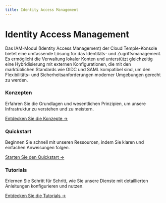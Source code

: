 ```yaml
---
title: Identity Access Management
---
```


# Identity Access Management

Das IAM-Modul (Identity Access Management) der Cloud Temple-Konsole bietet eine umfassende Lösung für das Identitäts- und Zugriffsmanagement. 
Es ermöglicht die Verwaltung lokaler Konten und unterstützt gleichzeitig eine Hybridisierung mit externen Konfigurationen, die mit den marktüblichen Standards wie OIDC und SAML kompatibel sind, um den Flexibilitäts- und Sicherheitsanforderungen moderner Umgebungen gerecht zu werden.

<div class="card-grid">
  <div class="card">
    <h3>Konzepten</h3>
    <p>Erfahren Sie die Grundlagen und wesentlichen Prinzipien, um unsere Infrastruktur zu verstehen und zu meistern.</p>
    <a href="iam/concepts" class="card-link">Entdecken Sie die Konzepte &rarr;</a>
  </div>
  <div class="card">
    <h3>Quickstart</h3>
    <p>Beginnen Sie schnell mit unseren Ressourcen, indem Sie klaren und einfachen Anweisungen folgen.</p>
    <a href="iam/quickstart" class="card-link">Starten Sie den Quickstart &rarr;</a>
  </div>
    <div class="card">
    <h3>Tutorials</h3>
    <p>Erlernen Sie Schritt für Schritt, wie Sie unsere Dienste mit detaillierten Anleitungen konfigurieren und nutzen.</p>
    <a href="iam/tutorials/sso_aad" class="card-link">Entdecken Sie die Tutorials &rarr;</a>
  </div>
</div>
